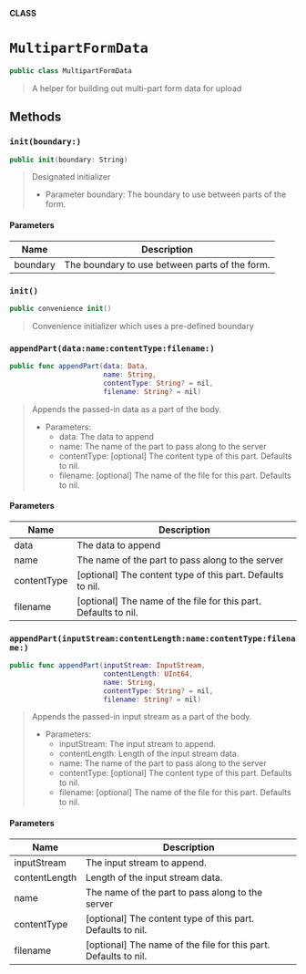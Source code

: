 **CLASS**

# `MultipartFormData`

```swift
public class MultipartFormData
```

> A helper for building out multi-part form data for upload

## Methods
### `init(boundary:)`

```swift
public init(boundary: String)
```

> Designated initializer
>
> - Parameter boundary: The boundary to use between parts of the form.

#### Parameters

| Name | Description |
| ---- | ----------- |
| boundary | The boundary to use between parts of the form. |

### `init()`

```swift
public convenience init()
```

> Convenience initializer which uses a pre-defined boundary

### `appendPart(data:name:contentType:filename:)`

```swift
public func appendPart(data: Data,
                       name: String,
                       contentType: String? = nil,
                       filename: String? = nil)
```

> Appends the passed-in data as a part of the body.
>
> - Parameters:
>   - data: The data to append
>   - name: The name of the part to pass along to the server
>   - contentType: [optional] The content type of this part. Defaults to nil.
>   - filename: [optional] The name of the file for this part. Defaults to nil.

#### Parameters

| Name | Description |
| ---- | ----------- |
| data | The data to append |
| name | The name of the part to pass along to the server |
| contentType | [optional] The content type of this part. Defaults to nil. |
| filename | [optional] The name of the file for this part. Defaults to nil. |

### `appendPart(inputStream:contentLength:name:contentType:filename:)`

```swift
public func appendPart(inputStream: InputStream,
                       contentLength: UInt64,
                       name: String,
                       contentType: String? = nil,
                       filename: String? = nil)
```

> Appends the passed-in input stream as a part of the body.
>
> - Parameters:
>   - inputStream: The input stream to append.
>   - contentLength: Length of the input stream data.
>   - name: The name of the part to pass along to the server
>   - contentType: [optional] The content type of this part. Defaults to nil.
>   - filename: [optional] The name of the file for this part. Defaults to nil.

#### Parameters

| Name | Description |
| ---- | ----------- |
| inputStream | The input stream to append. |
| contentLength | Length of the input stream data. |
| name | The name of the part to pass along to the server |
| contentType | [optional] The content type of this part. Defaults to nil. |
| filename | [optional] The name of the file for this part. Defaults to nil. |